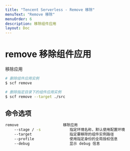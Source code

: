 ```yaml
---
title: "Tencent Serverless - Remove 移除"
menuText: "Remove 移除"
menuOrder: 6
description: 移除组件应用
layout: Doc
---
```


# remove 移除组件应用

移除应用

```sh
# 删除组件应用实例
$ scf remove

# 删除指定目录下的组件应用实例
$ scf remove --target ./src
```

## 命令选项

```sh
remove                    移除应用
    --stage / -s             指定环境名称，默认使用配置环境
    --target                 指定要移除的组件实例路径
    --profile                使用指定身份的全局授权信息
    --debug                  显示 debug 信息
```
